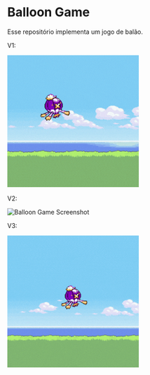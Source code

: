 # Balloon Game

Esse repositório implementa um jogo de balão.

V1:


![Balloon Game Screenshot](screenshots/Drifblim.gif)

V2:


![Balloon Game Screenshot](screenshots/Drifblim2.gif)

V3:


![Balloon Game Screenshot](screenshots/Drifblim3.gif)
